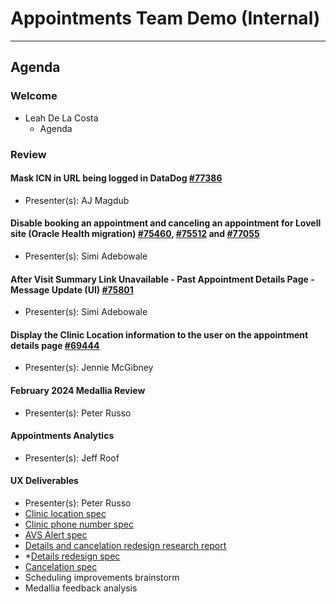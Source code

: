 # Appointments Team Demo (Internal) 

---

## Agenda

### Welcome

- Leah De La Costa
  - Agenda

### Review 

#### Mask ICN in URL being logged in DataDog [#77386](https://app.zenhub.com/workspaces/appointments-team-603fdef281af6500110a1691/issues/gh/department-of-veterans-affairs/va.gov-team/77386)
  - Presenter(s): AJ Magdub

#### Disable booking an appointment and canceling an appointment for Lovell site (Oracle Health migration) [#75460](https://app.zenhub.com/workspaces/appointments-team-603fdef281af6500110a1691/issues/gh/department-of-veterans-affairs/va.gov-team/75460), [#75512](https://app.zenhub.com/workspaces/appointments-team-603fdef281af6500110a1691/issues/gh/department-of-veterans-affairs/va.gov-team/75512) and [#77055](https://app.zenhub.com/workspaces/appointments-team-603fdef281af6500110a1691/issues/gh/department-of-veterans-affairs/va.gov-team/77055)
  - Presenter(s): Simi Adebowale

#### After Visit Summary Link Unavailable - Past Appointment Details Page - Message Update (UI) [#75801](https://app.zenhub.com/workspaces/appointments-team-603fdef281af6500110a1691/issues/gh/department-of-veterans-affairs/va.gov-team/75801)
  - Presenter(s): Simi Adebowale

#### Display the Clinic Location information to the user on the appointment details page [#69444](https://app.zenhub.com/workspaces/appointments-team-603fdef281af6500110a1691/issues/gh/department-of-veterans-affairs/va.gov-team/69444)
  - Presenter(s): Jennie McGibney

#### February 2024 Medallia Review 
  - Presenter(s): Peter Russo

#### Appointments Analytics 
  - Presenter(s): Jeff Roof

#### UX Deliverables 
  - Presenter(s): Peter Russo
  - [Clinic location spec](https://www.figma.com/file/lEEJG6Hqkfw4f1dMA5cDAs/Add-clinic-location-%7C-Appointments-FE?type=design&node-id=101%3A25&mode=design&t=iiJWtsNkmZPidZl7-1)
  - [Clinic phone number spec](https://www.figma.com/file/7fnXSBQ6FZ8HMDaPJXUMn7/Add-clinic-phone-%23-to-appt.-details-%7C-Appointments-FE?type=design&node-id=1%3A51&mode=design&t=r6QFdTNvXeiCdmPP-1)
  - [AVS Alert spec](https://www.figma.com/file/os1DFf0nwxBGnNt45ToeDD/Add-After-Visit-Summary-%7C-Appointments-FE?type=design&node-id=18-1690&mode=design&t=kLS9XmKesiMvYLxF-4)
  - [Details and cancelation redesign research report](https://github.com/department-of-veterans-affairs/va.gov-team/blob/master/products/health-care/appointments/va-online-scheduling/research/2023-10-appt-details-redesign/research-findings.md)
  - *[Details redesign spec](https://www.figma.com/file/9dfdOxI7JtAq5aPBMjejbQ/Appointment-Details-Redesign-%7C-Appointments-FE?type=design&node-id=1130%3A36148&mode=design&t=J02QQFyXGazxz5Hw-1)
  - [Cancelation spec](https://www.figma.com/file/ColC9ciGHdmp54jXlKuWFM/Redesign-Cancelation-Flow-%7C-Appointments-FE?type=design&node-id=2266%3A79782&mode=design&t=7VuCl3r4MgBCGLhc-1)
  - Scheduling improvements brainstorm
  - Medallia feedback analysis
